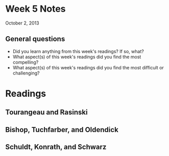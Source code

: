 # Week 5 Notes #
October 2, 2013

## General questions ##
* Did you learn anything from this week's readings? If so, what?
* What aspect(s) of this week's readings did you find the most compelling?
* What aspect(s) of this week's readings did you find the most difficult or challenging?


# Readings #

## Tourangeau and Rasinski ##


## Bishop, Tuchfarber, and Oldendick ##


## Schuldt, Konrath, and Schwarz ##



